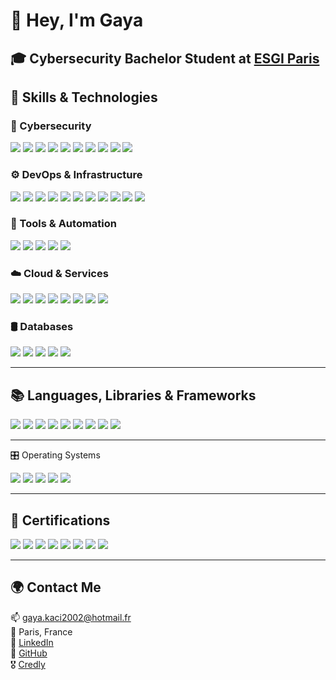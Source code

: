 # 👋 Hey, I'm Gaya

🎓 **Cybersecurity Bachelor Student** at [ESGI Paris](https://www.esgi.fr)  
---

## 🧠 Skills & Technologies

### 🔐 Cybersecurity  
<div align="left"> <img src="https://img.shields.io/badge/Nmap-4B7DAA?style=for-the-badge&logo=nmap&logoColor=white" /> <img src="https://img.shields.io/badge/Wireshark-1679A7?style=for-the-badge&logo=wireshark&logoColor=white" /> <img src="https://img.shields.io/badge/Burp%20Suite-FF9800?style=for-the-badge&logo=portswigger&logoColor=white" /> <img src="https://img.shields.io/badge/Metasploit-1D1D1D?style=for-the-badge&logo=metasploit&logoColor=white" /> <img src="https://img.shields.io/badge/Hydra-000000?style=for-the-badge" /> <img src="https://img.shields.io/badge/JohnTheRipper-000000?style=for-the-badge" /> <img src="https://img.shields.io/badge/Snort-FF3366?style=for-the-badge&logo=snort&logoColor=white" /> <img src="https://img.shields.io/badge/Suricata-E34F26?style=for-the-badge&logo=suricata&logoColor=white" /> <img src="https://img.shields.io/badge/SQLMap-FFCC00?style=for-the-badge" /> <img src="https://img.shields.io/badge/Aircrack--ng-000000?style=for-the-badge" /> </div>

### ⚙️ DevOps & Infrastructure  
<div align="left"> <img src="https://img.shields.io/badge/Docker-2496ED?style=for-the-badge&logo=docker&logoColor=white" /> <img src="https://img.shields.io/badge/Kubernetes-326CE5?style=for-the-badge&logo=kubernetes&logoColor=white" /> <img src="https://img.shields.io/badge/Terraform-7B42BC?style=for-the-badge&logo=terraform&logoColor=white" /> <img src="https://img.shields.io/badge/PfSense-36435C?style=for-the-badge&logo=pfsense&logoColor=white" /> <img src="https://img.shields.io/badge/Cisco%20Packet%20Tracer-1BA0D7?style=for-the-badge&logo=cisco&logoColor=white" /> <img src="https://img.shields.io/badge/VMware-607078?style=for-the-badge&logo=vmware&logoColor=white" /> <img src="https://img.shields.io/badge/Cisco%20Meraki-009639?style=for-the-badge&logo=cisco&logoColor=white" /> <img src="https://img.shields.io/badge/Acronis-002B45?style=for-the-badge&logo=acronis&logoColor=white" /> <img src="https://img.shields.io/badge/Proxmox-E57000?style=for-the-badge&logo=proxmox&logoColor=white" /> <img src="https://img.shields.io/badge/Active%20Directory-003366?style=for-the-badge&logo=microsoft&logoColor=white" /> <img src="https://img.shields.io/badge/Microsoft%20365-D83B01?style=for-the-badge&logo=microsoft&logoColor=white" /> </div>

### 🧰 Tools & Automation  
<div align="left"> <img src="https://img.shields.io/badge/Git-F05032?style=for-the-badge&logo=git&logoColor=white" /> <img src="https://img.shields.io/badge/GitHub%20Actions-2088FF?style=for-the-badge&logo=github-actions&logoColor=white" /> <img src="https://img.shields.io/badge/GitLab%20CI-FC6D26?style=for-the-badge&logo=gitlab&logoColor=white" /> <img src="https://img.shields.io/badge/Bash-4EAA25?style=for-the-badge&logo=gnubash&logoColor=white" /> <img src="https://img.shields.io/badge/Python-3776AB?style=for-the-badge&logo=python&logoColor=white" /> </div>

### ☁️ Cloud & Services  
<div align="left"> <img src="https://img.shields.io/badge/AWS-232F3E?style=for-the-badge&logo=amazon-aws&logoColor=white" /> <img src="https://img.shields.io/badge/Azure-0078D4?style=for-the-badge&logo=microsoft-azure&logoColor=white" /> <img src="https://img.shields.io/badge/Proton%20Drive-6D4AFF?style=for-the-badge&logo=protonmail&logoColor=white" /> <img src="https://img.shields.io/badge/OVH-123F6D?style=for-the-badge&logo=ovh&logoColor=white" /> <img src="https://img.shields.io/badge/Firebase-FFCA28?style=for-the-badge&logo=firebase&logoColor=black" /> <img src="https://img.shields.io/badge/Convex-000000?style=for-the-badge&logoColor=white&label=Convex" /> <img src="https://img.shields.io/badge/Vercel-000000?style=for-the-badge&logo=vercel&logoColor=white" /> <img src="https://img.shields.io/badge/Netlify-00C7B7?style=for-the-badge&logo=netlify&logoColor=white" /> </div>

### 🛢️ Databases  
<div align="left"> <img src="https://img.shields.io/badge/PostgreSQL-4169E1?style=for-the-badge&logo=postgresql&logoColor=white" /> <img src="https://img.shields.io/badge/MySQL-4479A1?style=for-the-badge&logo=mysql&logoColor=white" /> <img src="https://img.shields.io/badge/MongoDB-47A248?style=for-the-badge&logo=mongodb&logoColor=white" /> <img src="https://img.shields.io/badge/Firebase-FFCA28?style=for-the-badge&logo=firebase&logoColor=black" /> <img src="https://img.shields.io/badge/Oracle-F80000?style=for-the-badge&logo=oracle&logoColor=white" /> </div>

---

## 📚 Languages, Libraries & Frameworks  
<div align="left" style="margin-top:10px;">  
  <img src="https://img.shields.io/badge/TypeScript-3178C6?style=for-the-badge&logo=typescript&logoColor=white" />  
  <img src="https://img.shields.io/badge/JavaScript-F7DF1E?style=for-the-badge&logo=javascript&logoColor=black" />  
  <img src="https://img.shields.io/badge/React-20232A?style=for-the-badge&logo=react&logoColor=61DAFB" />  
  <img src="https://img.shields.io/badge/Next.js-000000?style=for-the-badge&logo=next.js&logoColor=white" />  
  <img src="https://img.shields.io/badge/Python-3776AB?style=for-the-badge&logo=python&logoColor=white" />  
  <img src="https://img.shields.io/badge/Bash-121011?style=for-the-badge&logo=gnu-bash&logoColor=white" />  
  <img src="https://img.shields.io/badge/C-00599C?style=for-the-badge&logo=c&logoColor=white" />  
  <img src="https://img.shields.io/badge/HTML5-E34F26?style=for-the-badge&logo=html5&logoColor=white" />  
  <img src="https://img.shields.io/badge/CSS3-1572B6?style=for-the-badge&logo=css3&logoColor=white" />  
</div>

---

🎛️ Operating Systems  
<div align="left" style="margin-top:10px;">  
  <img src="https://img.shields.io/badge/Linux-FCC624?style=for-the-badge&logo=linux&logoColor=black" />  
  <img src="https://img.shields.io/badge/Windows-0078D6?style=for-the-badge&logo=windows&logoColor=white" />  
  <img src="https://img.shields.io/badge/macOS-000000?style=for-the-badge&logo=apple&logoColor=white" />  
  <img src="https://img.shields.io/badge/Android-3DDC84?style=for-the-badge&logo=android&logoColor=white" />  
  <img src="https://img.shields.io/badge/iOS-000000?style=for-the-badge&logo=apple&logoColor=white" />  
</div>

---

## 📜 Certifications  
<div align="left">  
  <img src="https://img.shields.io/badge/Google%20Cybersecurity-4285F4?style=for-the-badge&logo=google&logoColor=white" />  
  <img src="https://img.shields.io/badge/TryHackMe%20SOC%20Level%201-212C42?style=for-the-badge&logo=tryhackme&logoColor=white" />  
  <img src="https://img.shields.io/badge/Cisco%20Cybersecurity-1BA0D7?style=for-the-badge&logo=cisco&logoColor=white" />  
  <img src="https://img.shields.io/badge/Cisco%20Ethical%20Hacker-1BA0D7?style=for-the-badge&logo=cisco&logoColor=white" />  
  <img src="https://img.shields.io/badge/Cisco%20Network%20Defense-1BA0D7?style=for-the-badge&logo=cisco&logoColor=white" />  
  <img src="https://img.shields.io/badge/Cisco%20IoT-1BA0D7?style=for-the-badge&logo=cisco&logoColor=white" />  
  <img src="https://img.shields.io/badge/Google%20Security%20Operations-4285F4?style=for-the-badge&logo=google&logoColor=white" />  
  <img src="https://img.shields.io/badge/Junior%20Cybersecurity%20Analyst-1BA0D7?style=for-the-badge&logo=cisco&logoColor=white" />  
</div>

---

## 🌍 Contact Me

📫 gaya.kaci2002@hotmail.fr  
📍 Paris, France  
🔗 [LinkedIn](https://www.linkedin.com/in/gayakaci/)  
🐙 [GitHub](https://github.com/gayakaci20)  
🎖️ [Credly](https://www.credly.com/users/gaya-kaci2002)
